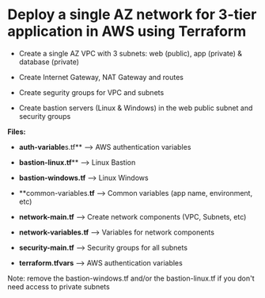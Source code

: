 # Deploy a single AZ network for 3-tier application in AWS using Terraform

* Create a single AZ VPC with 3 subnets: web (public), app (private) & database (private)

* Create Internet Gateway, NAT Gateway and routes

* Create segurity groups for VPC and subnets

* Create bastion servers (Linux & Windows) in the web public subnet and security groups

**Files:**

* **auth-variable**s.tf** --> AWS authentication variables

* **bastion-linux.tf**** --> Linux Bastion

* **bastion-windows.tf** --> Linux Windows

* **common-variables.**tf** --> Common variables (app name, environment, etc)

* **network-main.tf** --> Create network components (VPC, Subnets, etc)

* **network-variables.tf** --> Variables for network components

* **security-main.tf** --> Security groups for all subnets

* **terraform.tfvars** --> AWS authentication variables 

Note: remove the bastion-windows.tf and/or the bastion-linux.tf if you don't need access to private subnets
